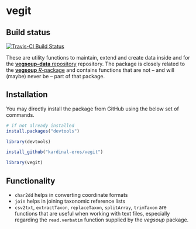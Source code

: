 vegit
=====

Build status
------------

[![Travis-CI Build Status](https://travis-ci.org/kardinal-eros/vegit.svg?branch=master)](https://travis-ci.org/kardinal-eros/vegit)
<!-- [![CRAN_Status_Badge](http://www.r-pkg.org/badges/version/vegit)](http://cran.r-project.org/package=vegit) -->

These are utility functions to maintain, extend and create data inside and for the [**vegsoup-data** repository](https://github.com/kardinal-eros/vegsoup-data) repository. The package is closely related to the [**vegsoup** *R*-package](http://r-forge.r-project.org/projects/vegsoup/) and contains functions that are not – and will (maybe) never be – part of that package. 

Installation
------------

You may directly install the package from GitHub using the below set of commands.

```R
# if not already installed
install.packages("devtools")

library(devtools)

install_github("kardinal-eros/vegit")

library(vegit)
```

Functionality
-------------

+ `char2dd` helps in converting coordinate formats
+ `join` helps in joining taxonomic reference lists
+ `csv2txt`, `extractTaxon`, `replaceTaxon`, `splitArray`, `trimTaxon` are functions that are useful when working with text files, especially regarding the `read.verbatim` function supplied by the *vegsoup* package.
